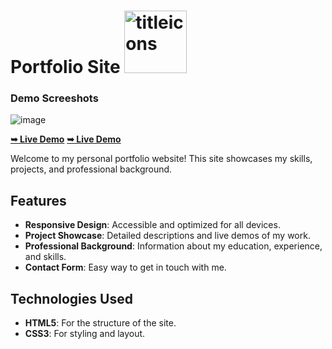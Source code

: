  # Portfolio Site <img src="https://github.com/vansh-frontend/vansh-dhalor/assets/129588751/a7f0f58d-bd63-4c56-8631-9a7c2f004629" alt="titleicons" width="100">

### Demo Screeshots

![image](https://github.com/vansh-frontend/vansh-dhalor/assets/129588751/7adf7ae6-a20f-4fac-93c9-f558c0559ef2)

<a href="https://vanshdhalor.netlify.app/"><strong>➥ Live Demo</strong></a>
<a href="https://vanshdhalor.vercel.app/"><strong>➥ Live Demo</strong></a>


Welcome to my personal portfolio website! This site showcases my skills, projects, and professional background.

## Features

- **Responsive Design**: Accessible and optimized for all devices.
- **Project Showcase**: Detailed descriptions and live demos of my work.
- **Professional Background**: Information about my education, experience, and skills.
- **Contact Form**: Easy way to get in touch with me.

## Technologies Used

- **HTML5**: For the structure of the site.
- **CSS3**: For styling and layout.

